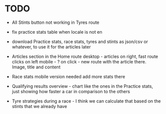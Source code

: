 # TODO

- All Stints button not working in Tyres route
- fix practice stats table when locale is not en

- download Practice stats, race stats, tyres and stints as json/csv or whatever, to use it for the articles later

- Articles section in the Home route
  desktop - articles on right, fast route clicks on left
  mobile - ?
  on click - new route with the article there. Image, title and content

- Race stats
  mobile version needed
  add more stats there

- Qualifying results overview - chart like the ones in the Practice stats, just showing how faster a car in comparison to the others

- Tyre strategies during a race - I think we can calculate that based on the stints that we already have

